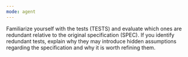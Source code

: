 ```yaml
---
mode: agent
---
```

Familiarize yourself with the tests (TESTS) and evaluate which ones are redundant relative to the original specification (SPEC). If you identify redundant tests, explain why they may introduce hidden assumptions regarding the specification and why it is worth refining them.